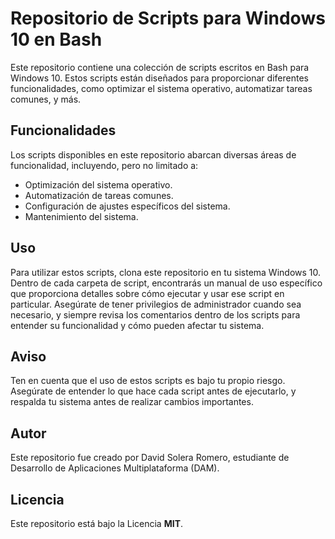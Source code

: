 # Repositorio de Scripts para Windows 10 en Bash

Este repositorio contiene una colección de scripts escritos en Bash para Windows 10. Estos scripts están diseñados para proporcionar diferentes funcionalidades, como optimizar el sistema operativo, automatizar tareas comunes, y más.

## Funcionalidades

Los scripts disponibles en este repositorio abarcan diversas áreas de funcionalidad, incluyendo, pero no limitado a:

- Optimización del sistema operativo.
- Automatización de tareas comunes.
- Configuración de ajustes específicos del sistema.
- Mantenimiento del sistema.

## Uso

Para utilizar estos scripts, clona este repositorio en tu sistema Windows 10. Dentro de cada carpeta de script, encontrarás un manual de uso específico que proporciona detalles sobre cómo ejecutar y usar ese script en particular. Asegúrate de tener privilegios de administrador cuando sea necesario, y siempre revisa los comentarios dentro de los scripts para entender su funcionalidad y cómo pueden afectar tu sistema.

## Aviso

Ten en cuenta que el uso de estos scripts es bajo tu propio riesgo. Asegúrate de entender lo que hace cada script antes de ejecutarlo, y respalda tu sistema antes de realizar cambios importantes.

## Autor

Este repositorio fue creado por David Solera Romero, estudiante de Desarrollo de Aplicaciones Multiplataforma (DAM).

## Licencia

Este repositorio está bajo la Licencia **MIT**.
